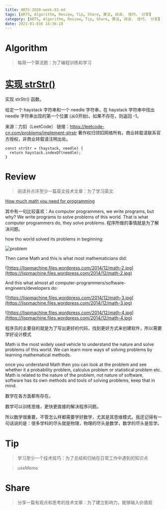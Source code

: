```yaml
---
title: ARTS-2020-week-03.md
tags: [ARTS, Algorithm, Review, Tip, Share, 算法, 阅读， 技巧， 分享]
category: [ARTS, Algorithm, Review, Tip, Share, 算法, 阅读， 技巧， 分享]
date: 2021-01-016 14:36:18
---
```


# Algorithm

> 每周一个算法题：为了编程训练和学习

# [实现 strStr()](https://leetcode-cn.com/problems/implement-strstr/)

实现 strStr() 函数。

给定一个 haystack 字符串和一个 needle 字符串，在 haystack 字符串中找出 needle 字符串出现的第一个位置 (从0开始)。如果不存在，则返回  -1。

来源：力扣（LeetCode）
链接：https://leetcode-cn.com/problems/implement-strstr
著作权归领扣网络所有。商业转载请联系官方授权，非商业转载请注明出处。



```tsx
const strStr = (haystack, needle) {
  return haystack.indexOf(needle);
}
```



# Review

> 阅读并点评至少一篇英文技术文章：为了学习英文

[How much math you need for programming](https://lispmachine.wordpress.com/2014/12/05/how-much-math-you-need-for-programming/)

其中有一句比较喜欢：As computer programmers, we write programs, but why? We write programs to solve problems of this world. That is what computer programmers do, they solve problems. 程序所做的事情就是为了解决问题。

how tho world solved its problems in beginning:

![problem](https://lispmachine.files.wordpress.com/2014/12/math-1.jpg)

Then came Math and this is what most mathematicians did:

![https://lispmachine.files.wordpress.com/2014/12/math-2.jpg](https://lispmachine.files.wordpress.com/2014/12/math-2.jpg)

And this what almost all computer-programmers/software-engineers/developers do:

![https://lispmachine.files.wordpress.com/2014/12/math-3.jpg](https://lispmachine.files.wordpress.com/2014/12/math-3.jpg)



![https://lispmachine.files.wordpress.com/2014/12/math-4.jpg](https://lispmachine.files.wordpress.com/2014/12/math-4.jpg)

程序员的主要目的就是为了写出更好的代码，找到更好方式来创建软件，所以需要学好设计模式

Math is the most widely used vehicle to understand the nature and solve problems of this world. We can learn more ways of solving problems by learning mathematical methods.

once you understand Math then you can look at the problem and see whether it a probability problem, calculus problem or statistical problem etc. Math is related to the nature of the problem, not nature of software, software has its own methods and tools of solving problems, keep that in mind.

数学在各方面都有存在。

数学可以训练思维，更快更直接的解决程序问题。

所以数学很重要，不管怎么样都需要学好数学，尤其是其思维模式。我还记得有一句话说的是：很多学科的尽头就是物理，物理的尽头是数学，数学的尽头是哲学。

# Tip

> 学习至少一个技术技巧：为了总结和归纳在日常工作中遇到的知识点

> useMemo

# Share

> 分享一篇有观点和思考的技术文章：为了建立影响力，能够输入价值观
